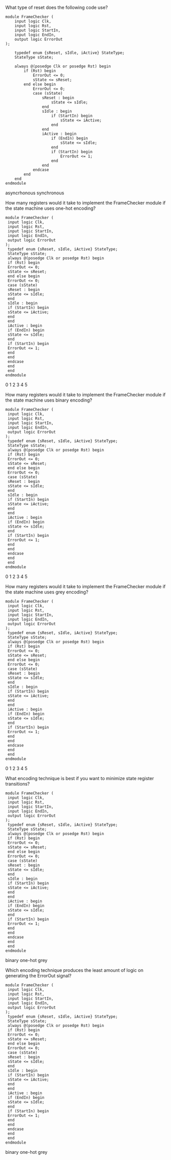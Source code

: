 What type of reset does the following code use?
```
module FrameChecker (
	input logic Clk,
	input logic Rst,
	input logic StartIn,
	input logic EndIn,
	output logic ErrorOut
);

	typedef enum {sReset, sIdle, iActive} StateType;
	StateType sState;
	
	always @(posedge Clk or posedge Rst) begin
		if (Rst) begin
			ErrorOut <= 0;
			sState <= sReset;
		end else begin
			ErrorOut <= 0;
			case (sState)
				sReset : begin
					sState <= sIdle;
				end
				sIdle : begin
					if (StartIn) begin
						sState <= iActive;
					end
				end
				iActive : begin
					if (EndIn) begin
						sState <= sIdle;
					end
					if (StartIn) begin
						ErrorOut <= 1;
					end
				end
			endcase
		end
	end
endmodule
```

asyncrhonous
synchronous



How many registers would it take to implement the FrameChecker module if the state machine uses one-hot
encoding?
```
module FrameChecker (
 input logic Clk,
 input logic Rst,
 input logic StartIn,
 input logic EndIn,
 output logic ErrorOut
);
 typedef enum {sReset, sIdle, iActive} StateType;
 StateType sState;
 always @(posedge Clk or posedge Rst) begin
 if (Rst) begin
 ErrorOut <= 0;
 sState <= sReset;
 end else begin
 ErrorOut <= 0;
 case (sState)
 sReset : begin
 sState <= sIdle;
 end
 sIdle : begin
 if (StartIn) begin
 sState <= iActive;
 end
 end
 iActive : begin
 if (EndIn) begin
 sState <= sIdle;
 end
 if (StartIn) begin
 ErrorOut <= 1;
 end
 end
 endcase
 end
 end
endmodule
```

0
1
2
3
4
5



How many registers would it take to implement the FrameChecker module if the state machine uses binary
encoding?
```
module FrameChecker (
 input logic Clk,
 input logic Rst,
 input logic StartIn,
 input logic EndIn,
 output logic ErrorOut
);
 typedef enum {sReset, sIdle, iActive} StateType;
 StateType sState;
 always @(posedge Clk or posedge Rst) begin
 if (Rst) begin
 ErrorOut <= 0;
 sState <= sReset;
 end else begin
 ErrorOut <= 0;
 case (sState)
 sReset : begin
 sState <= sIdle;
 end
 sIdle : begin
 if (StartIn) begin
 sState <= iActive;
 end
 end
 iActive : begin
 if (EndIn) begin
 sState <= sIdle;
 end
 if (StartIn) begin
 ErrorOut <= 1;
 end
 end
 endcase
 end
 end
endmodule
```


0
1
2
3
4
5



How many registers would it take to implement the FrameChecker module if the state machine uses grey
encoding?
```
module FrameChecker (
 input logic Clk,
 input logic Rst,
 input logic StartIn,
 input logic EndIn,
 output logic ErrorOut
);
 typedef enum {sReset, sIdle, iActive} StateType;
 StateType sState;
 always @(posedge Clk or posedge Rst) begin
 if (Rst) begin
 ErrorOut <= 0;
 sState <= sReset;
 end else begin
 ErrorOut <= 0;
 case (sState)
 sReset : begin
 sState <= sIdle;
 end
 sIdle : begin
 if (StartIn) begin
 sState <= iActive;
 end
 end
 iActive : begin
 if (EndIn) begin
 sState <= sIdle;
 end
 if (StartIn) begin
 ErrorOut <= 1;
 end
 end
 endcase
 end
 end
endmodule
```


0
1
2
3
4
5



What encoding technique is best if you want to minimize state register transitions?
```
module FrameChecker (
 input logic Clk,
 input logic Rst,
 input logic StartIn,
 input logic EndIn,
 output logic ErrorOut
);
 typedef enum {sReset, sIdle, iActive} StateType;
 StateType sState;
 always @(posedge Clk or posedge Rst) begin
 if (Rst) begin
 ErrorOut <= 0;
 sState <= sReset;
 end else begin
 ErrorOut <= 0;
 case (sState)
 sReset : begin
 sState <= sIdle;
 end
 sIdle : begin
 if (StartIn) begin
 sState <= iActive;
 end
 end
 iActive : begin
 if (EndIn) begin
 sState <= sIdle;
 end
 if (StartIn) begin
 ErrorOut <= 1;
 end
 end
 endcase
 end
 end
endmodule
```

binary
one-hot
grey


Which encoding technique produces the least amount of logic on generating the ErrorOut signal?
```
module FrameChecker (
 input logic Clk,
 input logic Rst,
 input logic StartIn,
 input logic EndIn,
 output logic ErrorOut
);
 typedef enum {sReset, sIdle, iActive} StateType;
 StateType sState;
 always @(posedge Clk or posedge Rst) begin
 if (Rst) begin
 ErrorOut <= 0;
 sState <= sReset;
 end else begin
 ErrorOut <= 0;
 case (sState)
 sReset : begin
 sState <= sIdle;
 end
 sIdle : begin
 if (StartIn) begin
 sState <= iActive;
 end
 end
 iActive : begin
 if (EndIn) begin
 sState <= sIdle;
 end
 if (StartIn) begin
 ErrorOut <= 1;
 end
 end
 endcase
 end
 end
endmodule
```


binary
one-hot
grey



